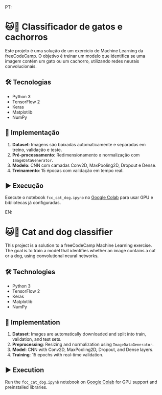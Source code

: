 PT:
# 🐱🐶 Classificador de gatos e cachorros
Este projeto é uma solução de um exercício de Machine Learning da freeCodeCamp. O objetivo é treinar um modelo que identifica se uma imagem contém um gato ou um cachorro, utilizando redes neurais convolucionais.

## 🛠 Tecnologias

- Python 3
- TensorFlow 2
- Keras
- Matplotlib
- NumPy

## 🧪 Implementação

1. **Dataset**: Imagens são baixadas automaticamente e separadas em treino, validação e teste.
2. **Pré-processamento**: Redimensionamento e normalização com `ImageDataGenerator`.
3. **Modelo**: CNN com camadas Conv2D, MaxPooling2D, Dropout e Dense.
4. **Treinamento**: 15 épocas com validação em tempo real.

## ▶️ Execução

Execute o notebook `fcc_cat_dog.ipynb` no [Google Colab](https://colab.research.google.com/) para usar GPU e bibliotecas já configuradas.

EN: 
# 🐱🐶 Cat and dog classifier
This project is a solution to a freeCodeCamp Machine Learning exercise. The goal is to train a model that identifies whether an image contains a cat or a dog, using convolutional neural networks.

## 🛠 Technologies

- Python 3
- TensorFlow 2
- Keras
- Matplotlib
- NumPy

## 🧪 Implementation

1. **Dataset**: Images are automatically downloaded and split into train, validation, and test sets.
2. **Preprocessing**: Resizing and normalization using `ImageDataGenerator`.
3. **Model**: CNN with Conv2D, MaxPooling2D, Dropout, and Dense layers.
4. **Training**: 15 epochs with real-time validation.

## ▶️ Execution

Run the `fcc_cat_dog.ipynb` notebook on [Google Colab](https://colab.research.google.com/) for GPU support and preinstalled libraries.


